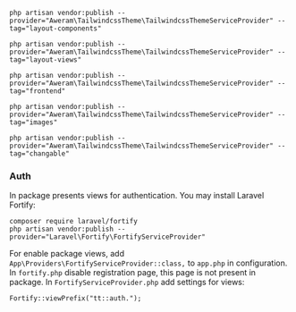     php artisan vendor:publish --provider="Aweram\TailwindcssTheme\TailwindcssThemeServiceProvider" --tag="layout-components"

    php artisan vendor:publish --provider="Aweram\TailwindcssTheme\TailwindcssThemeServiceProvider" --tag="layout-views"

    php artisan vendor:publish --provider="Aweram\TailwindcssTheme\TailwindcssThemeServiceProvider" --tag="frontend"

    php artisan vendor:publish --provider="Aweram\TailwindcssTheme\TailwindcssThemeServiceProvider" --tag="images"

    php artisan vendor:publish --provider="Aweram\TailwindcssTheme\TailwindcssThemeServiceProvider" --tag="changable"

### Auth

In package presents views for authentication. You may install Laravel Fortify:
    
    composer require laravel/fortify
    php artisan vendor:publish --provider="Laravel\Fortify\FortifyServiceProvider"

For enable package views, add `App\Providers\FortifyServiceProvider::class,` to `app.php` in configuration. In `fortify.php` disable registration page, this page is not present in package. In `FortifyServiceProvider.php` add settings for views:

    Fortify::viewPrefix("tt::auth.");
